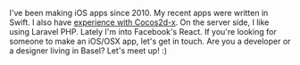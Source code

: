 I've been making iOS apps since 2010. My recent apps were written in Swift. I also have [experience with Cocos2d-x](make9). On the server side, I like using Laravel PHP. Lately I'm into Facebook's React. If you're looking for someone to make an iOS/OSX app, let's get in touch. Are you a developer or a designer living in Basel? Let's meet up! :)
